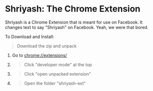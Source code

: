 # Shriyash: The Chrome Extension
Shriyash is a Chrome Extension that is meant for use on Facebook. It changes text to say "Shriyash" on Facebook.
Yeah, we were that bored.

To Download and Install:
> Download the zip and unpack

1. Go to <a target="_blank" href="chrome://extensions/">chrome://extensions/</a>

2. >Click "developer mode" at the top

3. >Click "open unpacked extension"

4. >Open the folder "shriyash-ext"
